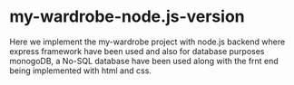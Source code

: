﻿# my-wardrobe-node.js-version
 Here we implement the my-wardrobe project with node.js backend where express framework have been used and also for database purposes monogoDB, a No-SQL database have been used along with the frnt end being implemented with html and css.
